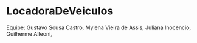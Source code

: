 # LocadoraDeVeiculos
Equipe:
Gustavo Sousa Castro,
Mylena Vieira de Assis,
Juliana Inocencio,
Guilherme Alleoni,
